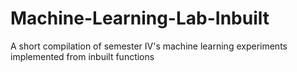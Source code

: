 # Machine-Learning-Lab-Inbuilt
A short compilation of semester IV's machine learning experiments implemented from inbuilt functions
